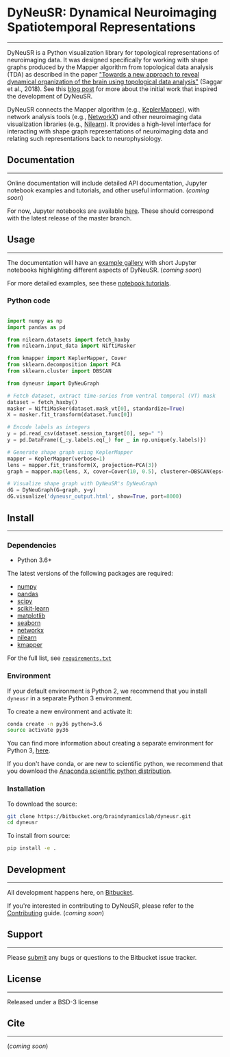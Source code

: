 # DyNeuSR: **Dy**namical **Neu**roimaging **S**patiotemporal **R**epresentations
----------------------------------------------------------

DyNeuSR is a Python visualization library for topological representations of neuroimaging data. It was designed specifically for working with shape graphs produced by the Mapper algorithm from topological data analysis (TDA) as described in the paper ["Towards a new approach to reveal dynamical organization of the brain using topological data analysis"](https://www.nature.com/articles/s41467-018-03664-4) (Saggar et al., 2018). See this [blog post](https://bdl.stanford.edu/blog/tda-cme-paper/) for more about the initial work that inspired the development of DyNeuSR.  

DyNeuSR connects the Mapper algorithm (e.g., [KeplerMapper](https://kepler-mapper.scikit-tda.org)), with network analysis tools (e.g., [NetworkX](https://networkx.github.io/)) and other neuroimaging data visualization libraries (e.g., [Nilearn](https://nilearn.github.io/)). It provides a high-level interface for interacting with shape graph representations of neuroimaging data and relating such representations back to neurophysiology.



## Documentation
----------------

Online documentation will include detailed API documentation, Jupyter notebook examples and tutorials, and other useful information. (*coming soon*)

For now, Jupyter notebooks are available [here](https://bitbucket.org/braindynamicslab/dyneusr-notebooks/). These should correspond with the latest release of the master branch.
 


## Usage
--------

The documentation will have an [example gallery](https://bitbucket.org/braindynamicslab/dyneusr/src/master/examples/) with short Jupyter notebooks highlighting different aspects of DyNeuSR. (*coming soon*)

For more detailed examples, see these [notebook tutorials](https://bitbucket.org/braindynamicslab/dyneusr-notebooks/).

### Python code 

```python

import numpy as np 
import pandas as pd

from nilearn.datasets import fetch_haxby
from nilearn.input_data import NiftiMasker

from kmapper import KeplerMapper, Cover
from sklearn.decomposition import PCA
from sklearn.cluster import DBSCAN

from dyneusr import DyNeuGraph

# Fetch dataset, extract time-series from ventral temporal (VT) mask
dataset = fetch_haxby()
masker = NiftiMasker(dataset.mask_vt[0], standardize=True)
X = masker.fit_transform(dataset.func[0])

# Encode labels as integers
y = pd.read_csv(dataset.session_target[0], sep=" ")
y = pd.DataFrame({_:y.labels.eq(_) for _ in np.unique(y.labels)})

# Generate shape graph using KeplerMapper
mapper = KeplerMapper(verbose=1)
lens = mapper.fit_transform(X, projection=PCA(3))
graph = mapper.map(lens, X, cover=Cover(10, 0.5), clusterer=DBSCAN(eps=30.))

# Visualize shape graph with DyNeuSR's DyNeuGraph 
dG = DyNeuGraph(G=graph, y=y)
dG.visualize('dyneusr_output.html', show=True, port=8000)      

```





## Install
----------

### Dependencies

- Python 3.6+

The latest versions of the following packages are required:

-  [numpy](www.numpy.org)
-  [pandas](pandas.pydata.org)
-  [scipy](www.scipy.org)
-  [scikit-learn](scikit-learn.org)
-  [matplotlib](matplotlib.sourceforge.net)
-  [seaborn](stanford.edu/~mwaskom/software/seaborn)
-  [networkx](networkx.github.io)
-  [nilearn](nilearn.github.io)
-  [kmapper](kepler-mapper.scikit-tda.org)

For the full list, see [`requirements.txt`](https://bitbucket.org/braindynamicslab/dyneusr/src/master/requirements.txt)



### Environment

If your default environment is Python 2, we recommend that you install `dyneusr` in a separate Python 3 environment. 

To create a new environment and activate it:
```bash
conda create -n py36 python=3.6
source activate py36
```

You can find more information about creating a separate environment for Python 3, [here](https://salishsea-meopar-docs.readthedocs.io/en/latest/work_env/python3_conda_environment.html). 

If you don't have conda, or are new to scientific python, we recommend that you download the [Anaconda scientific python distribution](https://store.continuum.io/cshop/anaconda/). 



### Installation

To download the source:
```bash
git clone https://bitbucket.org/braindynamicslab/dyneusr.git
cd dyneusr
```

To install from source:
```bash
pip install -e .
```



## Development
--------------

All development happens here, on [Bitbucket](https://bitbucket.org/braindynamicslab/dyneusr/).

If you're interested in contributing to DyNeuSR, please refer to the [Contributing](https://bitbucket.org/braindynamicslab/dyneusr/src/master/CONTRIBUTING.md) guide. (*coming soon*)




## Support
----------

Please [submit](https://bitbucket.org/braindynamicslab/dyneusr/issues/new) any bugs or questions to the Bitbucket issue tracker.



## License
----------

Released under a BSD-3 license



## Cite
-------

(*coming soon*)